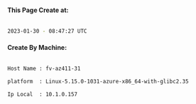 
   
#### This Page Create at:

```bash

2023-01-30 - 08:47:27 UTC

```

#### Create By Machine:

```bash

Host Name : fv-az411-31

platform  : Linux-5.15.0-1031-azure-x86_64-with-glibc2.35

Ip Local  : 10.1.0.157

```


